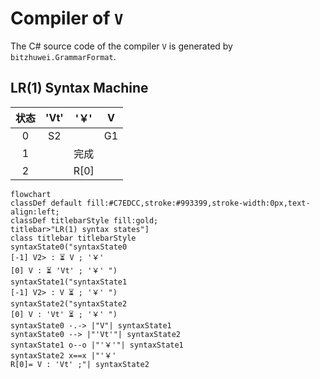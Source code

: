 # Compiler of `V`

The C# source code of the compiler `V` is generated by `bitzhuwei.GrammarFormat`.

## LR(1) Syntax Machine

| 状态 | \'Vt\' | \'￥\' | V |
|:---:|:---:|:---:|:---:|
| 0 | S2 |   | G1 |
| 1 |   | 完成 |   |
| 2 |   | R[0] |   |


```Mermaid
flowchart
classDef default fill:#C7EDCC,stroke:#993399,stroke-width:0px,text-align:left;
classDef titlebarStyle fill:gold;
titlebar>"LR(1) syntax states"]
class titlebar titlebarStyle
syntaxState0("syntaxState0
[-1] V2> : ⏳ V ; '￥' 
[0] V : ⏳ 'Vt' ; '￥' ")
syntaxState1("syntaxState1
[-1] V2> : V ⏳ ; '￥' ")
syntaxState2("syntaxState2
[0] V : 'Vt' ⏳ ; '￥' ")
syntaxState0 -.-> |"V"| syntaxState1
syntaxState0 --> |"'Vt'"| syntaxState2
syntaxState1 o--o |"'￥'"| syntaxState1
syntaxState2 x==x |"'￥' 
R[0]= V : 'Vt' ;"| syntaxState2


```

